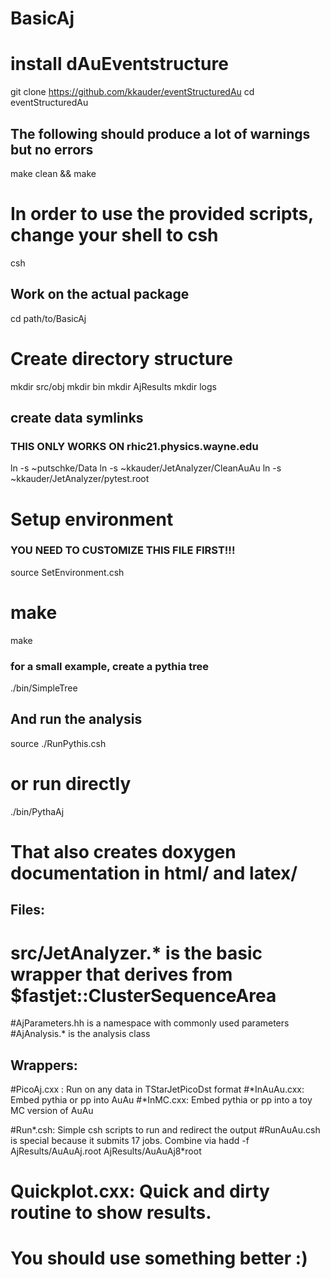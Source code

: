 # BasicAj

# install dAuEventstructure
git clone https://github.com/kkauder/eventStructuredAu
cd eventStructuredAu
## The following should produce a lot of warnings but no errors
make clean && make

# In order to use the provided scripts, change your shell to csh #
csh

## Work on the actual package ##
cd path/to/BasicAj

# Create directory structure #
mkdir src/obj
mkdir bin
mkdir AjResults
mkdir logs

## create data symlinks ##
### THIS ONLY WORKS ON rhic21.physics.wayne.edu
ln -s ~putschke/Data
ln -s ~kkauder/JetAnalyzer/CleanAuAu
ln -s ~kkauder/JetAnalyzer/pytest.root

# Setup environment
### YOU NEED TO CUSTOMIZE THIS FILE FIRST!!!
source SetEnvironment.csh

# make 
make

### for a small example, create a pythia tree
./bin/SimpleTree

## And run the analysis
source ./RunPythis.csh
# or run directly
./bin/PythaAj


# That also creates doxygen documentation in html/ and latex/

## Files: ##
# src/JetAnalyzer.* is the basic wrapper that derives from $fastjet::ClusterSequenceArea
#AjParameters.hh is a namespace with commonly used parameters
#AjAnalysis.* is the analysis class

## Wrappers: ##
#PicoAj.cxx : Run on any data in TStarJetPicoDst format
#*InAuAu.cxx: Embed pythia or pp into AuAu
#*InMC.cxx: Embed pythia or pp into a toy MC version of AuAu

#Run*.csh: Simple csh scripts to run and redirect the output
#RunAuAu.csh is special because it submits 17 jobs. Combine via
hadd -f AjResults/AuAuAj.root AjResults/AuAuAj8*root

# Quickplot.cxx: Quick and dirty routine to show results.
# You should  use something better :)












